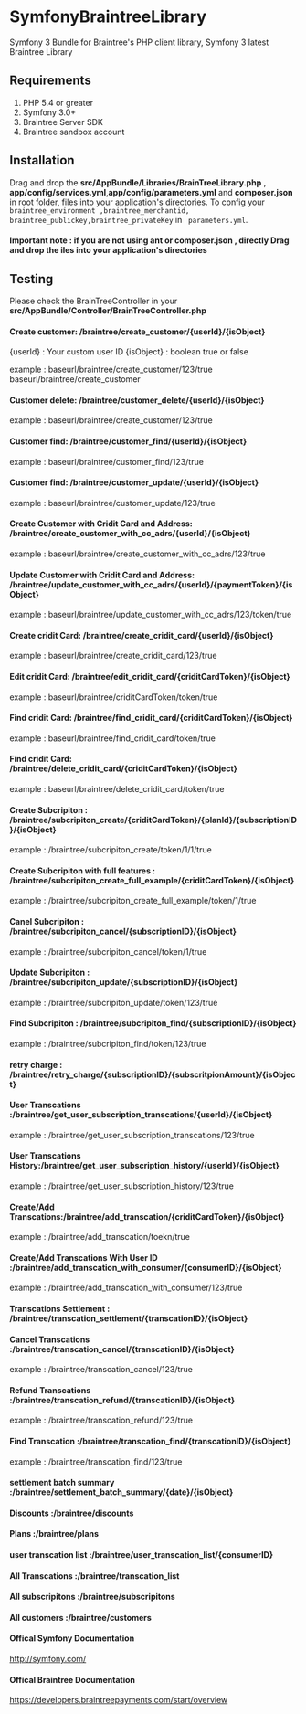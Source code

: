 # SymfonyBraintreeLibrary
Symfony 3 Bundle for Braintree's PHP client library, Symfony 3  latest Braintree Library

## Requirements

1. PHP 5.4 or greater
2. Symfony 3.0+
3. Braintree Server SDK
4. Braintree sandbox account

## Installation

Drag and drop the **src/AppBundle/Libraries/BrainTreeLibrary.php** , **app/config/services.yml**,**app/config/parameters.yml** and **composer.json** in root folder, files into your application's directories. To config your `braintree_environment ,braintree_merchantid, braintree_publickey,braintree_privateKey` in ` parameters.yml`. 


#### Important note : if you are not using ant or composer.json , directly  Drag and drop the iles into your application's directories

## Testing 

Please check the BrainTreeController in your **src/AppBundle/Controller/BrainTreeController.php** 

#### Create customer: /braintree/create_customer/{userId}/{isObject}

{userId} : Your custom user ID
{isObject} : boolean true or false

example : baseurl/braintree/create_customer/123/true
          baseurl/braintree/create_customer
          
#### Customer delete: /braintree/customer_delete/{userId}/{isObject}        
example : baseurl/braintree/create_customer/123/true

#### Customer find: /braintree/customer_find/{userId}/{isObject}  
example : baseurl/braintree/customer_find/123/true


#### Customer find: /braintree/customer_update/{userId}/{isObject}   
example : baseurl/braintree/customer_update/123/true

#### Create Customer with Cridit Card and Address: /braintree/create_customer_with_cc_adrs/{userId}/{isObject}  
example : baseurl/braintree/create_customer_with_cc_adrs/123/true

#### Update Customer with Cridit Card and Address: /braintree/update_customer_with_cc_adrs/{userId}/{paymentToken}/{isObject}
example : baseurl/braintree/update_customer_with_cc_adrs/123/token/true


#### Create cridit Card: /braintree/create_cridit_card/{userId}/{isObject}  
example : baseurl/braintree/create_cridit_card/123/true

#### Edit cridit Card: /braintree/edit_cridit_card/{criditCardToken}/{isObject}  
example : baseurl/braintree/criditCardToken/token/true

#### Find cridit Card: /braintree/find_cridit_card/{criditCardToken}/{isObject}  
example : baseurl/braintree/find_cridit_card/token/true

#### Find cridit Card: /braintree/delete_cridit_card/{criditCardToken}/{isObject}  
example : baseurl/braintree/delete_cridit_card/token/true


#### Create Subcripiton : /braintree/subcripiton_create/{criditCardToken}/{planId}/{subscriptionID}/{isObject}
example : /braintree/subcripiton_create/token/1/1/true


#### Create Subcripiton with full features : /braintree/subcripiton_create_full_example/{criditCardToken}/{isObject}
example : /braintree/subcripiton_create_full_example/token/1/true


#### Canel Subcripiton : /braintree/subcripiton_cancel/{subscriptionID}/{isObject}
example : /braintree/subcripiton_cancel/token/1/true


#### Update Subcripiton : /braintree/subcripiton_update/{subscriptionID}/{isObject}
example : /braintree/subcripiton_update/token/123/true


#### Find Subcripiton : /braintree/subcripiton_find/{subscriptionID}/{isObject}
example : /braintree/subcripiton_find/token/123/true

#### retry charge : /braintree/retry_charge/{subscriptionID}/{subscritpionAmount}/{isObject}

#### User Transcations :/braintree/get_user_subscription_transcations/{userId}/{isObject}
example : /braintree/get_user_subscription_transcations/123/true


#### User Transcations History:/braintree/get_user_subscription_history/{userId}/{isObject}
example : /braintree/get_user_subscription_history/123/true


#### Create/Add Transcations:/braintree/add_transcation/{criditCardToken}/{isObject}
example : /braintree/add_transcation/toekn/true


#### Create/Add Transcations With User ID :/braintree/add_transcation_with_consumer/{consumerID}/{isObject}
example : /braintree/add_transcation_with_consumer/123/true



#### Transcations Settlement : /braintree/transcation_settlement/{transcationID}/{isObject}



#### Cancel Transcations  :/braintree/transcation_cancel/{transcationID}/{isObject}
example : /braintree/transcation_cancel/123/true


#### Refund Transcations  :/braintree/transcation_refund/{transcationID}/{isObject}
example : /braintree/transcation_refund/123/true



#### Find Transcation  :/braintree/transcation_find/{transcationID}/{isObject}
example : /braintree/transcation_find/123/true


#### settlement batch summary  :/braintree/settlement_batch_summary/{date}/{isObject}


#### Discounts  :/braintree/discounts

#### Plans  :/braintree/plans

#### user transcation list  :/braintree/user_transcation_list/{consumerID}

#### All Transcations :/braintree/transcation_list


#### All subscripitons :/braintree/subscripitons


#### All customers :/braintree/customers




#### Offical Symfony Documentation
http://symfony.com/

#### Offical Braintree Documentation
https://developers.braintreepayments.com/start/overview




